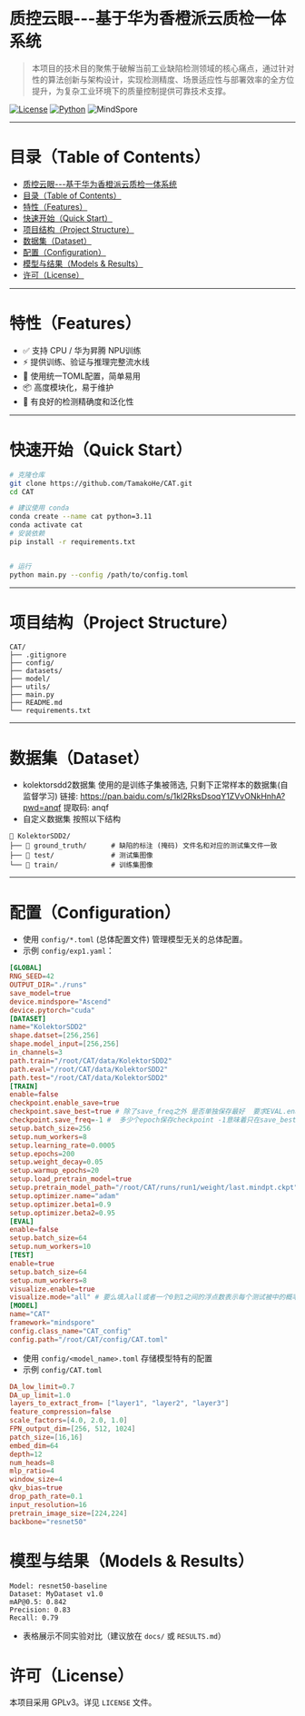 # 质控云眼---基于华为香橙派云质检一体系统

> 本项目的技术目的聚焦于破解当前工业缺陷检测领域的核心痛点，通过针对性的算法创新与架构设计，实现检测精度、场景适应性与部署效率的全方位提升，为复杂工业环境下的质量控制提供可靠技术支撑。

[![License](https://img.shields.io/badge/License-GPLv3-blue.svg)](LICENSE)
[![Python](https://img.shields.io/badge/python-3.11%2B-blue.svg)]()  ![MindSpore](https://img.shields.io/badge/MindSpore-2.7.0-blue.svg)

---

# 目录（Table of Contents）

- [质控云眼---基于华为香橙派云质检一体系统](#质控云眼---基于华为香橙派云质检一体系统)
- [目录（Table of Contents）](#目录table-of-contents)
- [特性（Features）](#特性features)
- [快速开始（Quick Start）](#快速开始quick-start)
- [项目结构（Project Structure）](#项目结构project-structure)
- [数据集（Dataset）](#数据集dataset)
- [配置（Configuration）](#配置configuration)
- [模型与结果（Models \& Results）](#模型与结果models--results)
- [许可（License）](#许可license)

---

# 特性（Features）

- ✅ 支持 CPU / 华为昇腾 NPU训练
- ⚡ 提供训练、验证与推理完整流水线
- 🔧 使用统一TOML配置，简单易用
- 📦 高度模块化，易于维护
- 🧪 有良好的检测精确度和泛化性

---

# 快速开始（Quick Start）

```bash
# 克隆仓库
git clone https://github.com/TamakoHe/CAT.git
cd CAT

# 建议使用 conda
conda create --name cat python=3.11
conda activate cat
# 安装依赖
pip install -r requirements.txt


# 运行
python main.py --config /path/to/config.toml
```

---

# 项目结构（Project Structure）

```
CAT/
├── .gitignore
├── config/
├── datasets/
├── model/
├── utils/
├── main.py
├── README.md
└── requirements.txt

```

---

# 数据集（Dataset）

- kolektorsdd2数据集
  使用的是训练子集被筛选, 只剩下正常样本的数据集(自监督学习)
  链接: https://pan.baidu.com/s/1kI2RksDsoqY1ZVvONkHnhA?pwd=anqf 提取码: anqf
- 自定义数据集
  按照以下结构

```
📂 KolektorSDD2/
├── 📁 ground_truth/      # 缺陷的标注 (掩码) 文件名和对应的测试集文件一致
├── 📁 test/              # 测试集图像
└── 📁 train/             # 训练集图像
```

---

# 配置（Configuration）

- 使用 `config/*.toml` (总体配置文件) 管理模型无关的总体配置。
- 示例 `config/exp1.yaml`：

```toml
[GLOBAL]
RNG_SEED=42
OUTPUT_DIR="./runs"
save_model=true
device.mindspore="Ascend"
device.pytorch="cuda"
[DATASET]
name="KolektorSDD2"
shape.datset=[256,256]
shape.model_input=[256,256]
in_channels=3
path.train="/root/CAT/data/KolektorSDD2"
path.eval="/root/CAT/data/KolektorSDD2"
path.test="/root/CAT/data/KolektorSDD2"
[TRAIN]
enable=false
checkpoint.enable_save=true
checkpoint.save_best=true # 除了save_freq之外 是否单独保存最好  要求EVAL.enable=true
checkpoint.save_freq=-1 #  多少个epoch保存checkpoint -1意味着只在save_best=true的时候保存最后结果
setup.batch_size=256
setup.num_workers=8
setup.learning_rate=0.0005
setup.epochs=200
setup.weight_decay=0.05
setup.warmup_epochs=20
setup.load_pretrain_model=true
setup.pretrain_model_path="/root/CAT/runs/run1/weight/last.mindpt.ckpt"
setup.optimizer.name="adam"
setup.optimizer.beta1=0.9
setup.optimizer.beta2=0.95
[EVAL]
enable=false
setup.batch_size=64
setup.num_workers=10
[TEST]
enable=true
setup.batch_size=64
setup.num_workers=8
visualize.enable=true
visualize.mode="all" # 要么填入all或者一个0到1之间的浮点数表示每个测试被中的概率 
[MODEL]
name="CAT"
framework="mindspore" 
config.class_name="CAT_config"
config.path="/root/CAT/config/CAT.toml"
```

- 使用 `config/<model_name>.toml` 存储模型特有的配置
- 示例 `config/CAT.toml`

```toml
DA_low_limit=0.7
DA_up_limit=1.0
layers_to_extract_from= ["layer1", "layer2", "layer3"]
feature_compression=false 
scale_factors=[4.0, 2.0, 1.0]
FPN_output_dim=[256, 512, 1024]
patch_size=[16,16]
embed_dim=64
depth=12
num_heads=8
mlp_ratio=4
window_size=4
qkv_bias=true
drop_path_rate=0.1
input_resolution=16
pretrain_image_size=[224,224]
backbone="resnet50"
```

# 模型与结果（Models & Results）

```
Model: resnet50-baseline
Dataset: MyDataset v1.0
mAP@0.5: 0.842
Precision: 0.83
Recall: 0.79
```

- 表格展示不同实验对比（建议放在 `docs/` 或 `RESULTS.md`）

# 许可（License）

本项目采用 GPLv3。详见 `LICENSE` 文件。
